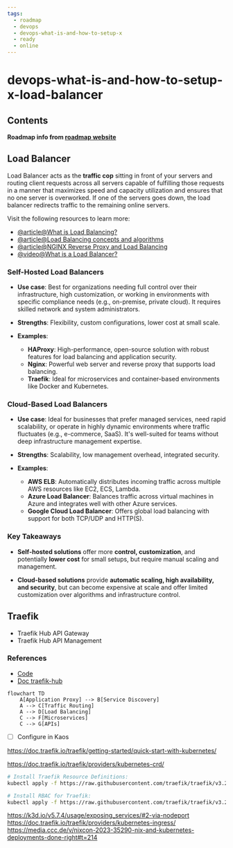 ```yaml
---
tags:
  - roadmap
  - devops
  - devops-what-is-and-how-to-setup-x
  - ready
  - online
---
```


# devops-what-is-and-how-to-setup-x-load-balancer

## Contents

__Roadmap info from [roadmap website](https://roadmap.sh/devops/load-balancer@i8Sd9maB_BeFurULrHXNq)__

## Load Balancer

Load Balancer acts as the __traffic cop__ sitting in front of your servers and routing client requests across all servers capable of fulfilling those requests in a manner that maximizes speed and capacity utilization and ensures that no one server is overworked. If one of the servers goes down, the load balancer redirects traffic to the remaining online servers.

Visit the following resources to learn more:

* [@article@What is Load Balancing?](https://www.nginx.com/resources/glossary/load-balancing/)
* [@article@Load Balancing concepts and algorithms](https://www.cloudflare.com/en-gb/learning/performance/what-is-load-balancing/)
* [@article@NGINX Reverse Proxy and Load Balancing](https://dzone.com/articles/nginx-reverse-proxy-and-load-balancing)
* [@video@What is a Load Balancer?](https://www.youtube.com/watch?v=sCR3SAVdyCc)

### __Self-Hosted Load Balancers__

* __Use case__: Best for organizations needing full control over their infrastructure, high customization, or working in environments with specific compliance needs (e.g., on-premise, private cloud). It requires skilled network and system administrators.

* __Strengths__: Flexibility, custom configurations, lower cost at small scale.
* __Examples__:
  * __HAProxy__: High-performance, open-source solution with robust features for load balancing and application security.
  * __Nginx__: Powerful web server and reverse proxy that supports load balancing.
  * __Traefik__: Ideal for microservices and container-based environments like Docker and Kubernetes.

### __Cloud-Based Load Balancers__

* __Use case__: Ideal for businesses that prefer managed services, need rapid scalability, or operate in highly dynamic environments where traffic fluctuates (e.g., e-commerce, SaaS). It's well-suited for teams without deep infrastructure management expertise.

* __Strengths__: Scalability, low management overhead, integrated security.
* __Examples__:
  * __AWS ELB__: Automatically distributes incoming traffic across multiple AWS resources like EC2, ECS, Lambda.
  * __Azure Load Balancer__: Balances traffic across virtual machines in Azure and integrates well with other Azure services.
  * __Google Cloud Load Balancer__: Offers global load balancing with support for both TCP/UDP and HTTP(S).

### __Key Takeaways__

* __Self-hosted solutions__ offer more __control, customization__, and potentially __lower cost__ for small setups, but require manual scaling and management.

* __Cloud-based solutions__ provide __automatic scaling, high availability, and security__, but can become expensive at scale and offer limited customization over algorithms and infrastructure control.

## Traefik

- Traefik Hub API Gateway
- Traefik Hub API Management

### References

- [Code](https://github.com/traefik/traefik)
- [Doc traefik-hub](https://doc.traefik.io/traefik-hub/)


```mermaid
flowchart TD
    A[Application Proxy] --> B[Service Discovery]
    A --> C[Traffic Routing]
    A --> D[Load Balancing]
    C --> F[Microservices]
    C --> G[APIs]
```

- [ ] Configure in Kaos

https://doc.traefik.io/traefik/getting-started/quick-start-with-kubernetes/

https://doc.traefik.io/traefik/providers/kubernetes-crd/

```bash
# Install Traefik Resource Definitions:
kubectl apply -f https://raw.githubusercontent.com/traefik/traefik/v3.2/docs/content/reference/dynamic-configuration/kubernetes-crd-definition-v1.yml

# Install RBAC for Traefik:
kubectl apply -f https://raw.githubusercontent.com/traefik/traefik/v3.2/docs/content/reference/dynamic-configuration/kubernetes-crd-rbac.yml
```

https://k3d.io/v5.7.4/usage/exposing_services/#2-via-nodeport
https://doc.traefik.io/traefik/providers/kubernetes-ingress/
https://media.ccc.de/v/nixcon-2023-35290-nix-and-kubernetes-deployments-done-right#t=214